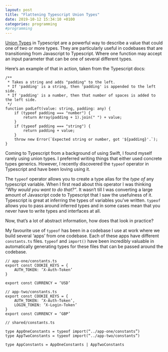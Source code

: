 ```yaml
---
layout: post
title: "Flattening Typescript Union Types"
date: 2019-10-12 15:34:10 +0100
categories: programming
#programming
---
```


[Union Types](https://www.typescriptlang.org/docs/handbook/advanced-types.html#union-types) in Typescript are a powerful way to describe a value that could one of two or more types. They are particularly useful in codebases that are transitioning from Javascript to Typescript. Where one function may accept an input parameter that can be one of several different types. 

Here‘s an example of that in action, taken from the Typescript docs:
```
/**
 * Takes a string and adds "padding" to the left.
 * If 'padding' is a string, then 'padding' is appended to the left side.
 * If 'padding' is a number, then that number of spaces is added to the left side.
 */
function padLeft(value: string, padding: any) {
    if (typeof padding === "number") {
        return Array(padding + 1).join(" ") + value;
    }
    if (typeof padding === "string") {
        return padding + value;
    }
    throw new Error(`Expected string or number, got '${padding}'.`);
}
```

Coming to Typescript from a background of using Swift, I found myself rarely using union types. I preferred writing things that either used concrete types generics. However, I recently discovered the `typeof` operator in Typescript and have been loving using it. 

The `typeof` operator allows you to create a type alias for the _type of_ any typescript variable. When I first read about this operator I was thinking _“Why would you want to do that?“_. It wasn‘t till I was converting a large amount of Javascript code to Typescript that I saw the usefulness of it. Typescript is great at inferring the types of variables you’ve written. `typeof` allows you to pass around inferred types and in some cases mean that you never have to write types and interfaces at all.

Now, that’s a lot of abstract information, how does that look in practice?

My favourite use of `typeof` has been in a codebase I use at work where we build several ‘apps’ from one codebase. Each of these apps have different `constants.ts` files. `typeof` and `import()` have been incredibly valuable in automatically generating types for these files that can be passed around the codebase.

``` 
// app-one/constants.ts
export const COOKIE_KEYS = {
	AUTH_TOKEN: ‘X-Auth-Token’
}

export const CURRENCY = ‘USD’

// app-two/constants.ts
export const COOKIE_KEYS = {
	AUTH_TOKEN: ‘X-Auth-Token’,
	LOGIN_TOKEN: ‘X-Login-Token’
}
export const CURRENCY = ‘GBP’

// shared/constants.ts

type AppOneConstants = typeof import(“../app-one/constants”)
type AppTwoConstants = typeof import(“../app-two/constants”)

type AppConstants = AppOneConstants | AppTwoConstants

```